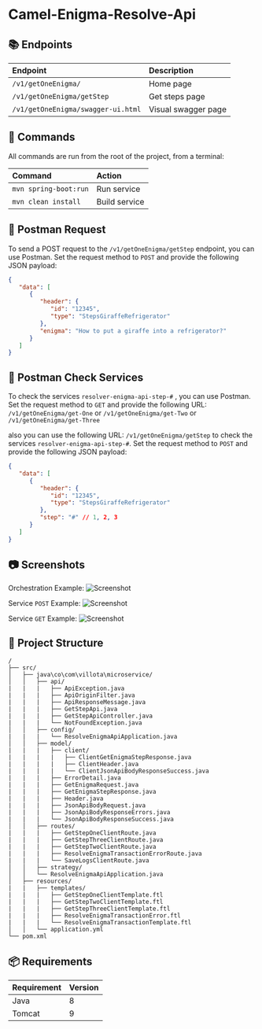 # Camel-Enigma-Resolve-Api

## 📚 Endpoints

| Endpoint | Description |
| :------- | :---------- |
| `/v1/getOneEnigma/`      | Home page   |
| `/v1/getOneEnigma/getStep` | Get steps page  |
| `/v1/getOneEnigma/swagger-ui.html` | Visual swagger page  |

## 🧞 Commands

All commands are run from the root of the project, from a terminal:

| Command                   | Action                                           |
| :------------------------ | :----------------------------------------------- |
| `mvn spring-boot:run`             | Run service                            |
| `mvn clean install`             | Build service                            |


## 📝 Postman Request
To send a POST request to the `/v1/getOneEnigma/getStep` endpoint, you can use Postman. Set the request method to `POST` and provide the following JSON payload:

```json
{  
   "data": [  
      {  
         "header": {  
            "id": "12345",
            "type": "StepsGiraffeRefrigerator"
         },
         "enigma": "How to put a giraffe into a refrigerator?"
      }
   ]
}
```

## 📝 Postman Check Services
To check the services `resolver-enigma-api-step-#` , you can use Postman. Set the request method to `GET` and provide the following URL: `/v1/getOneEnigma/get-One` or `/v1/getOneEnigma/get-Two` or `/v1/getOneEnigma/get-Three`

also you can use the following URL: `/v1/getOneEnigma/getStep` to check the services `resolver-enigma-api-step-#`. Set the request method to `POST` and provide the following JSON payload:

```json
{  
   "data": [  
      {  
         "header": {  
            "id": "12345",
            "type": "StepsGiraffeRefrigerator"
         },
         "step": "#" // 1, 2, 3
      }
   ]
}
```

## 📷 Screenshots


Orchestration Example:
![Screenshot](resolve-enigma-api-step-3/img/orchestration.png)

Service `POST` Example:
![Screenshot](resolve-enigma-api-step-3/img/service_post.png)

Service `GET` Example:
![Screenshot](resolve-enigma-api-step-3/img/service_get.png)



## 🚀 Project Structure

```text
/
├── src/
│   ├── java\co\com\villota\microservice/
│   │   ├── api/
|   |   |   ├── ApiException.java
|   |   |   ├── ApiOriginFilter.java
|   |   |   ├── ApiResponseMessage.java
|   |   |   ├── GetStepApi.java
|   |   |   ├── GetStepApiController.java
|   |   |   └── NotFoundException.java
│   │   ├── config/
|   |   |   └── ResolveEnigmaApiApplication.java
│   │   ├── model/
|   |   |   ├── client/
|   |   |   |   ├── ClientGetEnigmaStepResponse.java
|   |   |   |   ├── ClientHeader.java
|   |   |   |   └── ClientJsonApiBodyResponseSuccess.java
|   |   |   ├── ErrorDetail.java
|   |   |   ├── GetEnigmaRequest.java
|   |   |   ├── GetEnigmaStepResponse.java
|   |   |   ├── Header.java
|   |   |   ├── JsonApiBodyRequest.java
|   |   |   ├── JsonApiBodyResponseErrors.java
|   |   |   └── JsonApiBodyResponseSuccess.java
│   │   ├── routes/
|   |   |   ├── GetStepOneClientRoute.java
|   |   |   ├── GetStepThreeClientRoute.java
|   |   |   ├── GetStepTwoClientRoute.java
|   |   |   ├── ResolveEnigmaTransactionErrorRoute.java
|   |   |   └── SaveLogsClientRoute.java
│   │   ├── strategy/
│   │   └── ResolveEnigmaApiApplication.java
│   ├── resources/
|   |   ├── templates/
|   |   |   ├── GetStepOneClientTemplate.ftl
|   |   |   ├── GetStepTwoClientTemplate.ftl
|   |   |   ├── GetStepThreeClientTemplate.ftl
|   |   |   ├── ResolveEnigmaTransactionError.ftl
|   |   |   └── ResolveEnigmaTransactionTemplate.ftl
│   │   └── application.yml
└── pom.xml
```

## 📦 Requirements

| Requirement | Version |
| :---------- | :------ |
| Java        | 8       |
| Tomcat      | 9       |